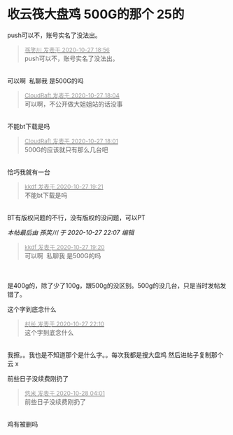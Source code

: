 # 收云筏大盘鸡 500G的那个 25的


push可以不，账号实名了没法出。

<div class="quote"><blockquote><font size="2"><a href="https://www.hostloc.com/forum.php?mod=redirect&amp;goto=findpost&amp;pid=9360549&amp;ptid=758924" target="_blank"><font color="#999999">孫笑川 发表于 2020-10-27 18:56</font></a></font><br />
push可以不，账号实名了没法出。</blockquote></div><br />
可以啊&nbsp;&nbsp;私聊我 是500G的吗

<div class="quote"><blockquote><font size="2"><a href="https://www.hostloc.com/forum.php?mod=redirect&amp;goto=findpost&amp;pid=9360311&amp;ptid=758924" target="_blank"><font color="#999999">CloudRaft 发表于 2020-10-27 18:04</font></a></font><br />
可以啊，不公开做大姐姐站的话没事</blockquote></div><br />
不能bt下载是吗

<div class="quote"><blockquote><font size="2"><a href="https://www.hostloc.com/forum.php?mod=redirect&amp;goto=findpost&amp;pid=9360293&amp;ptid=758924" target="_blank"><font color="#999999">CloudRaft 发表于 2020-10-27 18:01</font></a></font><br />
500G的应该就只有那么几台吧</blockquote></div><br />
恰巧我就有一台<img src="static/image/smiley/default/lol.gif" smilieid="12" border="0" alt="" />

<div class="quote"><blockquote><font size="2"><a href="https://www.hostloc.com/forum.php?mod=redirect&amp;goto=findpost&amp;pid=9360713&amp;ptid=758924" target="_blank"><font color="#999999">kkdf 发表于 2020-10-27 19:21</font></a></font><br />
不能bt下载是吗</blockquote></div><br />
BT有版权问题的不行，没有版权的没问题，可以PT

<i class="pstatus"> 本帖最后由 孫笑川 于 2020-10-27 22:07 编辑 </i><br />
<div class="quote"><blockquote><font size="2"><a href="https://www.hostloc.com/forum.php?mod=redirect&amp;goto=findpost&amp;pid=9360702&amp;ptid=758924" target="_blank"><font color="#999999">kkdf 发表于 2020-10-27 19:20</font></a></font><br />
可以啊&nbsp;&nbsp;私聊我 是500G的吗</blockquote></div><br />
<br />
是400g的，除了少了100g，跟500g的没区别。500g的没几台，只是当时发帖发错了。

这个字到底念什么

<div class="quote"><blockquote><font size="2"><a href="https://www.hostloc.com/forum.php?mod=redirect&amp;goto=findpost&amp;pid=9361557&amp;ptid=758924" target="_blank"><font color="#999999">村长 发表于 2020-10-27 22:10</font></a></font><br />
这个字到底念什么</blockquote></div><br />
我擦。。我也是不知道那个是什么字。。每次我都是搜大盘鸡 然后进帖子复制那个云 x 

前些日子没续费刚扔了

<div class="quote"><blockquote><font size="2"><a href="https://www.hostloc.com/forum.php?mod=redirect&amp;goto=findpost&amp;pid=9362181&amp;ptid=758924" target="_blank"><font color="#999999">悠米 发表于 2020-10-28 04:01</font></a></font><br />
前些日子没续费刚扔了</blockquote></div><br />
鸡有被删吗 
